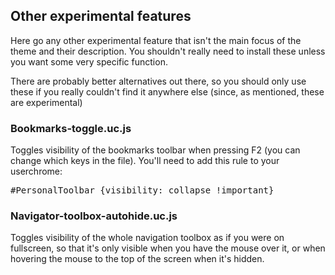<h2>Other experimental features</h2>
<p>Here go any other experimental feature  that isn't the main focus of the theme and their description. You shouldn't really need to install these unless you want some very specific function.</p>
<p>There are probably better alternatives out there, so you should only use these if you really couldn't find it anywhere else (since, as mentioned, these are experimental)</p>

<h3>Bookmarks-toggle.uc.js</h3>
<p>Toggles visibility of the bookmarks toolbar when pressing F2 (you can change which keys in the file). You'll need to add this rule to your userchrome:</p>
<pre>#PersonalToolbar {visibility: collapse !important}</pre>

<h3>Navigator-toolbox-autohide.uc.js</h3>
<p>Toggles visibility of the whole navigation toolbox as if you were on fullscreen, so that it's only visible when you have the mouse over it, or when hovering the mouse to the top of the screen when it's hidden.</p>